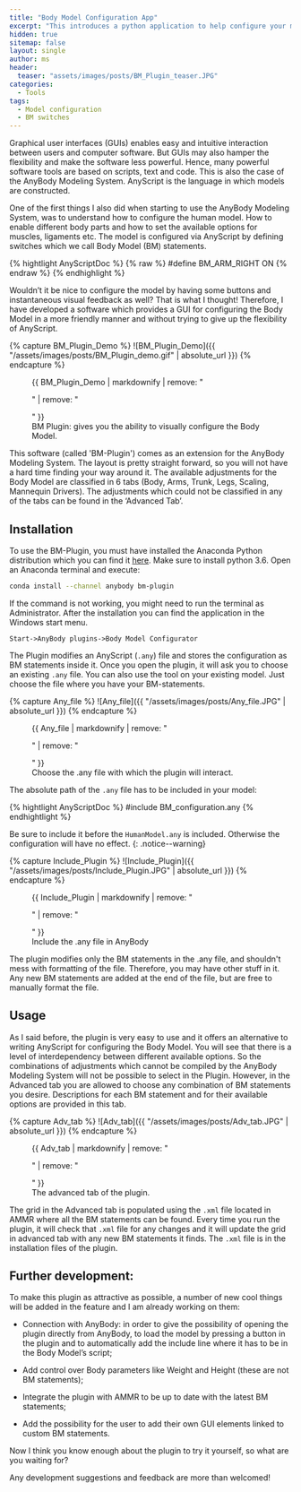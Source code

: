 ```yaml
---
title: "Body Model Configuration App"
excerpt: "This introduces a python application to help configure your model."
hidden: true
sitemap: false
layout: single
author: ms
header:
  teaser: "assets/images/posts/BM_Plugin_teaser.JPG"
categories:
  - Tools
tags:
  - Model configuration
  - BM switches
---
```



Graphical user interfaces (GUIs) enables easy and intuitive interaction between
users and computer software. But GUIs may also hamper the flexibility and make
the software less powerful. Hence, many powerful software tools are based on
scripts, text and code. This is also the case of the AnyBody Modeling System.
AnyScript is the language in which models are constructed.

One of the first things I also did when starting to use the AnyBody Modeling
System, was to understand how to configure the human model. How to enable different body parts and how to set the available options for muscles, ligaments
etc. The model is configured via AnyScript by defining switches
which we call Body Model (BM) statements.

{% hightlight AnyScriptDoc %}
{% raw %}
#define BM_ARM_RIGHT ON
{% endraw %}
{% endhighlight %}

Wouldn’t it be nice to configure the model by having some buttons and
instantaneous visual feedback as well? That is what I thought! Therefore, I have
developed a software which provides a GUI for configuring the
Body Model in a more friendly manner and without trying to give up the
flexibility of AnyScript.

{% capture BM_Plugin_Demo %}
![BM_Plugin_Demo]({{ "/assets/images/posts/BM_Plugin_demo.gif" | absolute_url }})
{% endcapture %}

<figure>
  {{ BM_Plugin_Demo | markdownify | remove: "<p>" | remove: "</p>" }}
  <figcaption>BM Plugin: gives you the ability to visually configure the Body Model.</figcaption>
</figure>

This software (called 'BM-Plugin') comes as an extension for the AnyBody
Modeling System. The layout is pretty straight forward, so you will not have a
hard time finding your way around it. The available adjustments for the Body
Model are classified in 6 tabs (Body, Arms, Trunk, Legs, Scaling, Mannequin
Drivers). The adjustments which could not be classified in any of the tabs can
be found in the ‘Advanced Tab’.

## Installation

To use the BM-Plugin, you must have installed the Anaconda Python distribution
which you can find it [here](https://www.continuum.io/downloads). Make sure to
install python 3.6. Open an Anaconda terminal and execute:

```bash
conda install --channel anybody bm-plugin
```

If the command is not working, you might need to run the terminal as Administrator.
After the installation you can find the application in the Windows start menu. 

`Start->AnyBody plugins->Body Model Configurator`

The Plugin modifies an AnyScript (`.any`) file and stores the configuration as 
BM statements inside it. Once you open the plugin, it will ask you
to choose an existing `.any` file. You can 
also use the tool on your existing model. Just choose the file where you have your
BM-statements.

{% capture Any_file %}
![Any_file]({{ "/assets/images/posts/Any_file.JPG" | absolute_url }})
{% endcapture %}

<figure>
  {{ Any_file | markdownify | remove: "<p>" | remove: "</p>" }}
  <figcaption>Choose the .any file with which the plugin will interact.</figcaption>
</figure>

The absolute path of the `.any` file has to be included in your model:

{% hightlight AnyScriptDoc %}
#include BM_configuration.any
{% endhightlight %}

Be sure to include it before the `HumanModel.any` is included. Otherwise the configuration will
have no effect.
{: .notice--warning}

{% capture Include_Plugin %}
![Include_Plugin]({{ "/assets/images/posts/Include_Plugin.JPG" | absolute_url }})
{% endcapture %}

<figure>
  {{ Include_Plugin | markdownify | remove: "<p>" | remove: "</p>" }}
  <figcaption>Include the .any file in AnyBody</figcaption>
</figure>

The plugin modifies only the BM statements in the .any file, and shouldn't mess
with formatting of the file. Therefore, you may have other stuff in it. Any new
BM statements are added at the end of the file, but are free to manually format
the file.

## Usage

As I said before, the plugin is very easy to use and it offers an alternative to
writing AnyScript for configuring the Body Model. You will see that there is a
level of interdependency between different available options. So the
combinations of adjustments which cannot be compiled by the AnyBody Modeling
System will not be possible to select in the Plugin. However, in the Advanced tab
you are allowed to choose any combination of BM
statements you desire. Descriptions for each BM statement and for their available options are provided in this tab.

{% capture Adv_tab %}
![Adv_tab]({{ "/assets/images/posts/Adv_tab.JPG" | absolute_url }})
{% endcapture %}

<figure>
  {{ Adv_tab | markdownify | remove: "<p>" | remove: "</p>" }}
  <figcaption>The advanced tab of the plugin.</figcaption>
</figure>

The grid in the Advanced tab is populated using the `.xml` file located in AMMR
where all the BM statements can be found. Every time you run the plugin, it
will check that `.xml` file for any changes and it will update the grid in
advanced tab with any new BM statements it finds. The `.xml` file is in the installation
files of the plugin.

## Further development:

To make this plugin as attractive as possible, a number of new cool things will
be added in the feature and I am already working on them:

*	Connection with AnyBody: in order to give the possibility of opening the
plugin directly from AnyBody, to load the model by pressing a button in the
plugin and to automatically add the include line where it has to be in the Body
Model’s script;

*	Add control over Body parameters like Weight and Height (these are not BM statements);

*	Integrate the plugin with AMMR to be up to date with the latest BM statements;

*	Add the possibility for the user to add their own GUI elements linked to custom BM statements.

Now I think you know enough about the plugin to try it yourself, so what are you waiting for?

Any development suggestions and feedback are more than welcomed!
